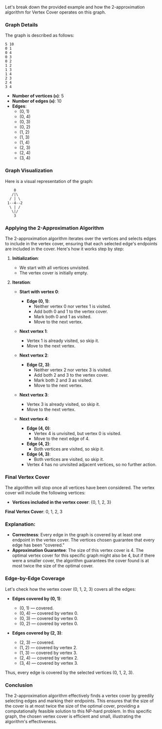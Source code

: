 Let's break down the provided example and how the 2-approximation algorithm for Vertex Cover operates on this graph.

### Graph Details
The graph is described as follows:

```
5 10
0 1
0 4
0 3
0 2
1 2
1 3
1 4
2 3
2 4
3 4
```

- **Number of vertices (`n`)**: 5
- **Number of edges (`m`)**: 10
- **Edges**:
  - (0, 1)
  - (0, 4)
  - (0, 3)
  - (0, 2)
  - (1, 2)
  - (1, 3)
  - (1, 4)
  - (2, 3)
  - (2, 4)
  - (3, 4)

### Graph Visualization

Here is a visual representation of the graph:

```
    0
   /|\
  / | \
 1--4--2
  \ | /
   \|/
    3
```

### Applying the 2-Approximation Algorithm

The 2-approximation algorithm iterates over the vertices and selects edges to include in the vertex cover, ensuring that each selected edge's endpoints are included in the cover. Here's how it works step by step:

1. **Initialization**:
   - We start with all vertices unvisited.
   - The vertex cover is initially empty.

2. **Iteration**:

   - **Start with vertex 0**:
     - **Edge (0, 1)**: 
       - Neither vertex 0 nor vertex 1 is visited.
       - Add both 0 and 1 to the vertex cover.
       - Mark both 0 and 1 as visited.
       - Move to the next vertex.

   - **Next vertex 1**:
     - Vertex 1 is already visited, so skip it.
     - Move to the next vertex.

   - **Next vertex 2**:
     - **Edge (2, 3)**:
       - Neither vertex 2 nor vertex 3 is visited.
       - Add both 2 and 3 to the vertex cover.
       - Mark both 2 and 3 as visited.
       - Move to the next vertex.

   - **Next vertex 3**:
     - Vertex 3 is already visited, so skip it.
     - Move to the next vertex.

   - **Next vertex 4**:
     - **Edge (4, 0)**:
       - Vertex 4 is unvisited, but vertex 0 is visited.
       - Move to the next edge of 4.
     - **Edge (4, 2)**:
       - Both vertices are visited, so skip it.
     - **Edge (4, 3)**:
       - Both vertices are visited, so skip it.
     - Vertex 4 has no unvisited adjacent vertices, so no further action.

### Final Vertex Cover

The algorithm will stop once all vertices have been considered. The vertex cover will include the following vertices:

- **Vertices included in the vertex cover**: {0, 1, 2, 3}

**Final Vertex Cover**: 0, 1, 2, 3

### Explanation:

- **Correctness**: Every edge in the graph is covered by at least one endpoint in the vertex cover. The vertices chosen guarantee that every edge has been "covered."
- **Approximation Guarantee**: The size of this vertex cover is 4. The optimal vertex cover for this specific graph might also be 4, but if there were a smaller cover, the algorithm guarantees the cover found is at most twice the size of the optimal cover.

### Edge-by-Edge Coverage

Let's check how the vertex cover (0, 1, 2, 3) covers all the edges:

- **Edges covered by (0, 1)**:
  - (0, 1) — covered.
  - (0, 4) — covered by vertex 0.
  - (0, 3) — covered by vertex 0.
  - (0, 2) — covered by vertex 0.

- **Edges covered by (2, 3)**:
  - (2, 3) — covered.
  - (1, 2) — covered by vertex 2.
  - (1, 3) — covered by vertex 3.
  - (2, 4) — covered by vertex 2.
  - (3, 4) — covered by vertex 3.

Thus, every edge is covered by the selected vertices (0, 1, 2, 3).

### Conclusion

The 2-approximation algorithm effectively finds a vertex cover by greedily selecting edges and marking their endpoints. This ensures that the size of the cover is at most twice the size of the optimal cover, providing a computationally feasible solution to this NP-hard problem. In this specific graph, the chosen vertex cover is efficient and small, illustrating the algorithm's effectiveness.